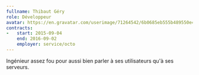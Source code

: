 ```yaml
---
fullname: Thibaut Géry
role: Développeur
avatar: https://en.gravatar.com/userimage/71264542/6b0685eb555b489550e42de5d6cfa832.jpg?size=512
contracts:
-   start: 2015-09-04
    end: 2016-09-02
    employer: service/octo
---
```


Ingénieur assez fou pour aussi bien parler à ses utilisateurs qu'à ses serveurs.
